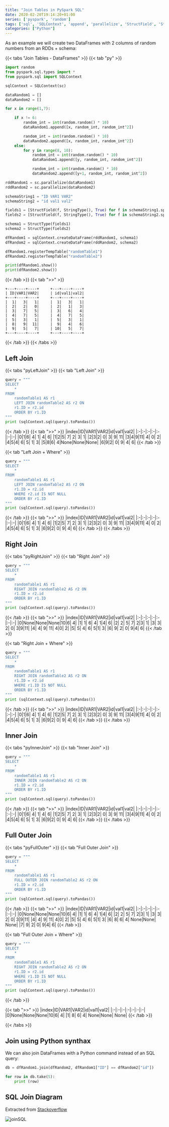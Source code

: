 ```yaml
---
title: "Join Tables in PySpark SQL"
date: 2020-02-20T19:14:20+01:00
series: ['pyspark', 'random']
tags: ['sql', 'SQLContext', 'append', 'parallelize', 'StructField', 'StringType', 'split', 'StructType', 'createDataFrame', 'registerTempTable', 'toPandas', 'sql joins']
categories: ["Python"]
---
```


As an example we will create two DataFrames with 2 columns of random numbers from an RDDs + schema:

{{< tabs "Join Tables - DataFrames" >}}
{{< tab "py" >}}
```python
import random
from pyspark.sql.types import *
from pyspark.sql import SQLContext

sqlContext = SQLContext(sc)

dataRandom1 = []
dataRandom2 = []

for x in range(1,7):

	if x != 6:
		random_int = int(random.random() * 10)
		dataRandom1.append([x, random_int, random_int^2])

		random_int = int(random.random() * 10)
		dataRandom2.append([x, random_int, random_int^2])
	else:
		for y in range(8, 10):
			random_int = int(random.random() * 10)		
			dataRandom1.append([y, random_int, random_int^2])

			random_int = int(random.random() * 10)		
			dataRandom2.append([y+1, random_int, random_int^2])

rddRandom1 = sc.parallelize(dataRandom1)
rddRandom2 = sc.parallelize(dataRandom2)

schemaString1 = "ID VAR1 VAR2"
schemaString2 = "id val1 val2"

fields1 = [StructField(f, StringType(), True) for f in schemaString1.split()]
fields2 = [StructField(f, StringType(), True) for f in schemaString2.split()]

schema1 = StructType(fields1)
schema2 = StructType(fields2)

dfRandom1 = sqlContext.createDataFrame(rddRandom1, schema1)
dfRandom2 = sqlContext.createDataFrame(rddRandom2, schema2)

dfRandom1.registerTempTable("randomTable1")
dfRandom2.registerTempTable("randomTable2")

print(dfRandom1.show())
print(dfRandom2.show())
``` 
{{< /tab >}}
{{< tab ">>" >}}
```
+---+----+----+		+---+----+----+
| ID|VAR1|VAR2|		| id|val1|val2|
+---+----+----+		+---+----+----+
|  1|   3|   1|		|  1|   3|   1|
|  2|   2|   0|		|  2|   1|   3|
|  3|   7|   5|		|  3|   6|   4|
|  4|   7|   5|		|  4|   7|   5|
|  5|   3|   1|		|  5|   3|   1|
|  8|   9|  11|		|  9|   4|   6|
|  9|   5|   7|		| 10|   5|   7|
+---+----+----+		+---+----+----+
```
{{< /tab >}}
{{< /tabs >}}

## Left Join
{{< tabs "pyLeftJoin" >}}
{{< tab "Left Join" >}}
```python
query = """
SELECT
	*
FROM
	randomTable1 AS r1
	LEFT JOIN randomTable2 AS r2 ON
	r1.ID = r2.id
	ORDER BY r1.ID
"""
print (sqlContext.sql(query).toPandas())
``` 
{{< /tab >}}
{{< tab ">>" >}}
|index|ID|VAR1|VAR2|id|val1|val2|
|:-|:-|:-|:-|:-|:-|:-|
|0|1|6| 4|   1|   4|   6|
|1|2|5| 7|   2|   3|   1|
|2|3|2| 0|   3|   9|  11|
|3|4|9|11|   4|   0|   2|
|4|5|4| 6|   5|   1|   3|
|5|8|6| 4|None|None|None|
|6|9|2| 0|   9|   4|   6|
{{< /tab >}}

{{< tab "Left Join + Where" >}}
```python
query = """
SELECT
	*
FROM
	randomTable1 AS r1
	LEFT JOIN randomTable2 AS r2 ON
	r1.ID = r2.id
	WHERE r2.id IS NOT NULL 
	ORDER BY r1.ID
"""
print (sqlContext.sql(query).toPandas())
``` 
{{< /tab >}}
{{< tab ">>" >}}
|index|ID|VAR1|VAR2|id|val1|val2|
|:-|:-|:-|:-|:-|:-|:-|
|0|1|6| 4|   1|   4|   6|
|1|2|5| 7|   2|   3|   1|
|2|3|2| 0|   3|   9|  11|
|3|4|9|11|   4|   0|   2|
|4|5|4| 6|   5|   1|   3|
|6|9|2| 0|   9|   4|   6|
{{< /tab >}}
{{< /tabs >}}

## Right Join
{{< tabs "pyRightJoin" >}}
{{< tab "Right Join" >}}
```python
query = """
SELECT
	*
FROM
	randomTable1 AS r1
	RIGHT JOIN randomTable2 AS r2 ON
	r1.ID = r2.id
	ORDER BY r1.ID
"""
print (sqlContext.sql(query).toPandas())
``` 
{{< /tab >}}
{{< tab ">>" >}}
|index|ID|VAR1|VAR2|id|val1|val2|
|:-|:-|:-|:-|:-|:-|:-|
|0|None|None|None|10|6| 4|
|1|   1|   6|   4| 1|4| 6|
|2|   2|   5|   7| 2|3| 1|
|3|   3|   2|   0| 3|9|11|
|4|   4|   9|  11| 4|0| 2|
|5|   5|   4|   6| 5|1| 3|
|6|   9|   2|   0| 9|4| 6|
{{< /tab >}}

{{< tab "Right Join + Where" >}}
```python
query = """
SELECT
	*
FROM
	randomTable1 AS r1
	RIGHT JOIN randomTable2 AS r2 ON
	r1.ID = r2.id
	WHERE r1.ID IS NOT NULL 
	ORDER BY r1.ID
"""
print (sqlContext.sql(query).toPandas())
``` 
{{< /tab >}}
{{< tab ">>" >}}
|index|ID|VAR1|VAR2|id|val1|val2|
|:-|:-|:-|:-|:-|:-|:-|
|0|1|6| 4|   1|   4|   6|
|1|2|5| 7|   2|   3|   1|
|2|3|2| 0|   3|   9|  11|
|3|4|9|11|   4|   0|   2|
|4|5|4| 6|   5|   1|   3|
|6|9|2| 0|   9|   4|   6|
{{< /tab >}}
{{< /tabs >}}

## Inner Join
{{< tabs "pyInnerJoin" >}}
{{< tab "Inner Join" >}}
```python
query = """
SELECT
	*
FROM
	randomTable1 AS r1
	INNER JOIN randomTable2 AS r2 ON
	r1.ID = r2.id
	ORDER BY r1.ID
"""
print (sqlContext.sql(query).toPandas())
``` 
{{< /tab >}}
{{< tab ">>" >}}
|index|ID|VAR1|VAR2|id|val1|val2|
|:-|:-|:-|:-|:-|:-|:-|
|0|1|6| 4|   1|   4|   6|
|1|2|5| 7|   2|   3|   1|
|2|3|2| 0|   3|   9|  11|
|3|4|9|11|   4|   0|   2|
|4|5|4| 6|   5|   1|   3|
|6|9|2| 0|   9|   4|   6|
{{< /tab >}}
{{< /tabs >}}

## Full Outer Join
{{< tabs "pyFullOuter" >}}
{{< tab "Full Outer Join" >}}
```python
query = """
SELECT
	*
FROM
	randomTable1 AS r1
	FULL OUTER JOIN randomTable2 AS r2 ON
	r1.ID = r2.id
	ORDER BY r1.ID
"""
print (sqlContext.sql(query).toPandas())
``` 
{{< /tab >}}
{{< tab ">>" >}}
|index|ID|VAR1|VAR2|id|val1|val2|
|:-|:-|:-|:-|:-|:-|:-|
|0|None|None|None|10|6| 4|
|1|   1|   6|   4| 1|4| 6|
|2|   2|   5|   7| 2|3| 1|
|3|   3|   2|   0| 3|9|11|
|4|   4|   9|  11| 4|0| 2|
|5|   5|   4|   6| 5|1| 3|
|6|   8|   6|   4| None|None| None|
|7|   9|   2|   0| 9|4| 6|
{{< /tab >}}

{{< tab "Full Outer Join + Where" >}}
```python
query = """
SELECT
	*
FROM
	randomTable1 AS r1
	RIGHT JOIN randomTable2 AS r2 ON
	r1.ID = r2.id
	WHERE r1.ID IS NOT NULL 
	ORDER BY r1.ID
"""
print (sqlContext.sql(query).toPandas())
``` 
{{< /tab >}}

{{< tab ">>" >}}
|index|ID|VAR1|VAR2|id|val1|val2|
|:-|:-|:-|:-|:-|:-|:-|
|0|None|None|None|10|6| 4|
|1|   8|   6|   4| None|None| None|
{{< /tab >}}

{{< /tabs >}}

## Join using Python synthax
We can also join DataFrames with a Python command instead of an SQL query:

```python
db = dfRandom1.join(dfRandom2, dfRandom1["ID"] == dfRandom2["id"])

for row in db.take(5):
    print (row)
```

## SQL Join Diagram
Extracted from [Stackoverflow](https://stackoverflow.com/questions/6294778/mysql-quick-breakdown-of-the-types-of-joins)

![joinSQL](/img/SQL.png)

